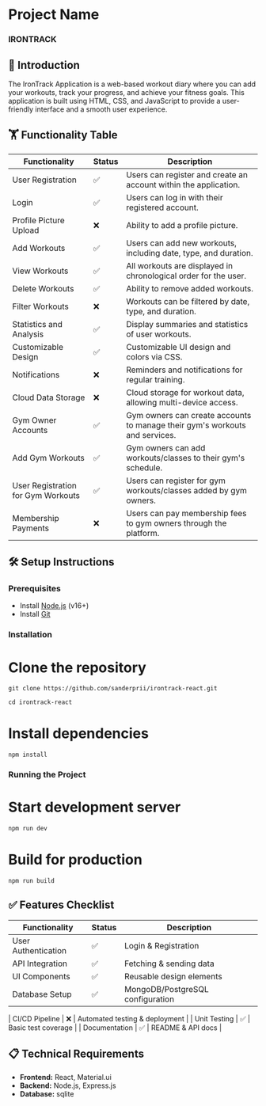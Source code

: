 # Project Name

### IRONTRACK

## 🚀 Introduction
The IronTrack Application is a web-based workout diary where you can add your workouts, track your progress, and achieve your fitness goals. This application is built using HTML, CSS, and JavaScript to provide a user-friendly interface and a smooth user experience.

## 🏋️ Functionality Table
| Functionality | Status | Description |
|--------------|--------|-------------|
| User Registration | ✅ | Users can register and create an account within the application. |
| Login | ✅ | Users can log in with their registered account. |
| Profile Picture Upload | ❌ | Ability to add a profile picture. |
| Add Workouts | ✅ | Users can add new workouts, including date, type, and duration. |
| View Workouts | ✅ | All workouts are displayed in chronological order for the user. |
| Delete Workouts | ✅ | Ability to remove added workouts. |
| Filter Workouts | ❌ | Workouts can be filtered by date, type, and duration. |
| Statistics and Analysis | ✅ | Display summaries and statistics of user workouts. |
| Customizable Design | ✅ | Customizable UI design and colors via CSS. |
| Notifications | ❌ | Reminders and notifications for regular training. |
| Cloud Data Storage | ❌ | Cloud storage for workout data, allowing multi-device access. |
| Gym Owner Accounts | ✅ | Gym owners can create accounts to manage their gym's workouts and services. |
| Add Gym Workouts | ✅ | Gym owners can add workouts/classes to their gym's schedule. |
| User Registration for Gym Workouts | ✅ | Users can register for gym workouts/classes added by gym owners. |
| Membership Payments | ❌ | Users can pay membership fees to gym owners through the platform. |


## 🛠️ Setup Instructions
### Prerequisites
- Install [Node.js](https://nodejs.org/) (v16+)
- Install [Git](https://git-scm.com/)

### Installation

# Clone the repository
```
git clone https://github.com/sanderprii/irontrack-react.git
```
```
cd irontrack-react
```
# Install dependencies
```
npm install
```

### Running the Project

# Start development server
```
npm run dev
```
# Build for production
```
npm run build
```



## ✅ Features Checklist
| Functionality | Status | Description |
|--------------|--------|-------------|
| User Authentication | ✅ | Login & Registration |
| API Integration | ✅ | Fetching & sending data |
| UI Components | ✅ | Reusable design elements |
| Database Setup | ✅ | MongoDB/PostgreSQL configuration |

| CI/CD Pipeline | ❌ | Automated testing & deployment |
| Unit Testing | ✅ | Basic test coverage |
| Documentation | ✅ | README & API docs |

## 📋 Technical Requirements
- **Frontend:** React, Material.ui
- **Backend:** Node.js, Express.js
- **Database:** sqlite




